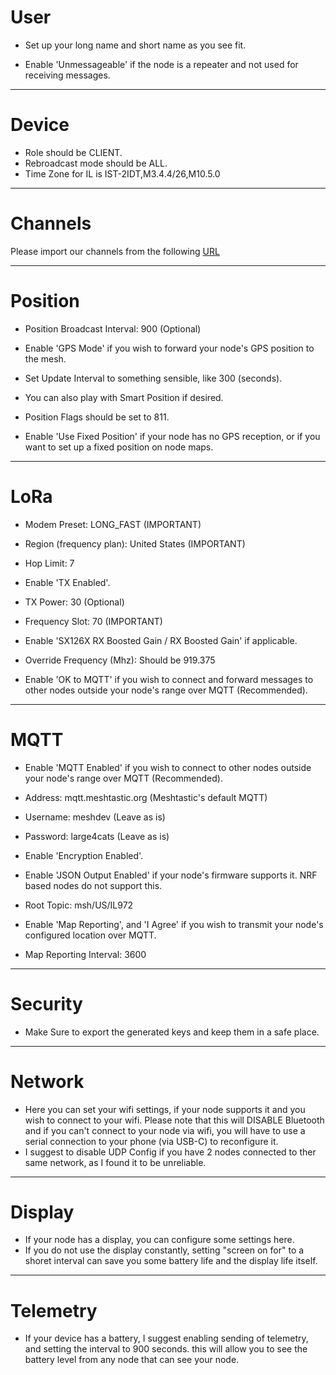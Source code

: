 # User

-   Set up your long name and short name as you see fit.

-   Enable 'Unmessageable' if the node is a repeater and not used for receiving messages.

---

# Device
-  Role should be CLIENT.
-  Rebroadcast mode should be ALL.
-  Time Zone for IL is  IST-2IDT,M3.4.4/26,M10.5.0

---

# Channels

Please import our channels from the following [URL](https://meshtastic.org/e/#ChUSAQAaCE9wZW5Db21tKAEwAToCCA4KMxIgApNROuCF0HivXWIfr37NLQotpk5lR4IstaO7s8ZP0gEaC2dlc2hlbWthdmVkKAEwAQoyEiAtb9BaS0k_TtWDrBCmUs7oRUXTw5l63D_ErbA5egua2xoKTWVzaEFsdC1JTCgBMAEKMxIgkX6TnnQ3LSg2y2_GJcK3tmz4xn8-Yl2IBOD71NpVJIoaC0VtcmdDb21tLUlMKAEwARIRCAE4AUADSAFQDFgXaAHABgE)

---

# Position

-   Position Broadcast Interval: 900 (Optional)

-   Enable 'GPS Mode' if you wish to forward your node's GPS position to the mesh.
-   Set Update Interval to something sensible, like 300 (seconds).
-   You can also play with Smart Position if desired.
-   Position Flags should be set to 811.

-   Enable 'Use Fixed Position' if your node has no GPS reception, or if you want to set up a fixed position on node maps.

---

# LoRa

-   Modem Preset: LONG_FAST (IMPORTANT)

-   Region (frequency plan): United States (IMPORTANT)

-   Hop Limit: 7

-   Enable 'TX Enabled'.

-   TX Power: 30 (Optional)

-   Frequency Slot: 70 (IMPORTANT)

-   Enable 'SX126X RX Boosted Gain / RX Boosted Gain' if applicable.

-   Override Frequency (Mhz): Should be 919.375

-   Enable 'OK to MQTT' if you wish to connect and forward messages to other nodes outside your node's range over MQTT (Recommended).

---

# MQTT

-   Enable 'MQTT Enabled' if you wish to connect to other nodes outside your node's range over MQTT (Recommended).

-   Address: mqtt.meshtastic.org (Meshtastic's default MQTT)

-   Username: meshdev (Leave as is)

-   Password: large4cats (Leave as is)

-   Enable 'Encryption Enabled'.

-   Enable 'JSON Output Enabled' if your node's firmware supports it. NRF based nodes do not support this.

-   Root Topic: msh/US/IL972

-   Enable 'Map Reporting', and 'I Agree' if you wish to transmit your node's configured location over MQTT.

-   Map Reporting Interval: 3600

---

# Security

-   Make Sure to export the generated keys and keep them in a safe place.

---

# Network

-   Here you can set your wifi settings, if your node supports it and you wish to connect to your wifi. Please note that this will DISABLE Bluetooth and if you can't connect to your node via wifi, you will have to use a serial connection to your phone (via USB-C) to reconfigure it.
-   I suggest to disable UDP Config if you have 2 nodes connected to ther same network, as I found it to be unreliable.

---

# Display

-   If your node has a display, you can configure some settings here.
-   If you do not use the display constantly, setting "screen on for" to a shoret interval can save you some battery life and the display life itself.

---

# Telemetry

-   If your device has a battery, I suggest enabling sending of telemetry, and setting the interval to 900 seconds. this will allow you to see the battery level from any node that can see your node.
